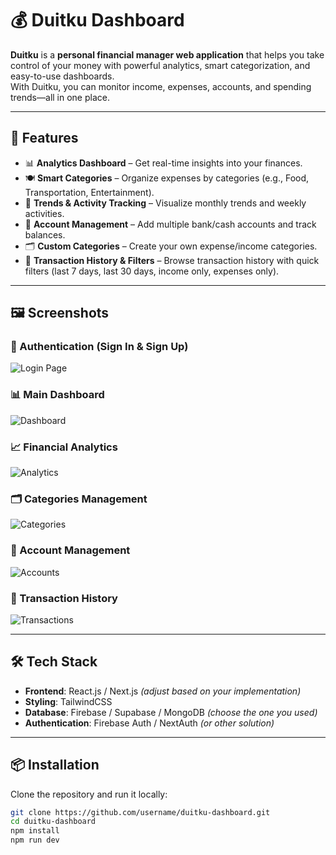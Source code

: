# 💰 Duitku Dashboard

**Duitku** is a **personal financial manager web application** that helps you take control of your money with powerful analytics, smart categorization, and easy-to-use dashboards.  
With Duitku, you can monitor income, expenses, accounts, and spending trends—all in one place.

---

## 🚀 Features

- 📊 **Analytics Dashboard** – Get real-time insights into your finances.
- 🍽️ **Smart Categories** – Organize expenses by categories (e.g., Food, Transportation, Entertainment).
- 📅 **Trends & Activity Tracking** – Visualize monthly trends and weekly activities.
- 🏦 **Account Management** – Add multiple bank/cash accounts and track balances.
- 🗂️ **Custom Categories** – Create your own expense/income categories.
- 🔎 **Transaction History & Filters** – Browse transaction history with quick filters (last 7 days, last 30 days, income only, expenses only).

---

## 🖼️ Screenshots

### 🔐 Authentication (Sign In & Sign Up)
![Login Page](./Screenshot%202025-08-24%20at%2023.34.54.png)

### 📊 Main Dashboard
![Dashboard](./Screenshot%202025-08-24%20at%2023.35.30.png)

### 📈 Financial Analytics
![Analytics](./Screenshot%202025-08-24%20at%2023.35.47.png)

### 🗂️ Categories Management
![Categories](./Screenshot%202025-08-24%20at%2023.36.06.png)

### 🏦 Account Management
![Accounts](./Screenshot%202025-08-24%20at%2023.36.36.png)

### 🧾 Transaction History
![Transactions](./Screenshot%202025-08-24%20at%2023.37.24.png)

---

## 🛠️ Tech Stack

- **Frontend**: React.js / Next.js *(adjust based on your implementation)*  
- **Styling**: TailwindCSS  
- **Database**: Firebase / Supabase / MongoDB *(choose the one you used)*  
- **Authentication**: Firebase Auth / NextAuth *(or other solution)*  

---

## 📦 Installation

Clone the repository and run it locally:

```bash
git clone https://github.com/username/duitku-dashboard.git
cd duitku-dashboard
npm install
npm run dev
